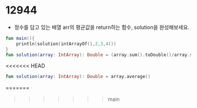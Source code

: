 # 12944

- 정수를 담고 있는 배열 arr의 평균값을 return하는 함수, solution을 완성해보세요.

```kotlin
fun main(){
    println(solution(intArrayOf(1,2,3,4)))
}
fun solution(array: IntArray): Double = (array.sum().toDouble()/array.size)
```

<<<<<<< HEAD
```kotlin
fun solution(array: IntArray): Double = array.average()
```

=======
>>>>>>> main
